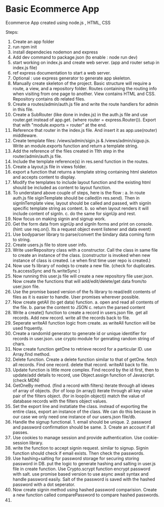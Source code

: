 # Basic Ecommerce App
 Ecommerce App created using node.js , HTML, CSS

Steps:
1.  Create an app folder
2.  run npm init
3.  install dependecies nodemon and express
4.  Add dev command to package.json (to enable : node run dev)
5.  start working on index.js and create web server. (app and router setup in index.js file)
6.  ref express documentation to start a web server. 
7.  Optional : use express generator to generate app skeleton.
8.  Manually create skeleton of the project. Basic structure will require a route, a view, and a repository folder.
        Routes containing the routing info when visiting from one page to another.
        View contains HTML and CSS.
        Repository contains db related files.
9.  Create a routes/admin/auth.js file and write the route handlers for admin in this file.
10. Create a SubRouter (like done in index.js) in the auth.js file 
        and use router.get instead of app.get. (where router = express.Router()). Export that with "module.exports = router" at the end.
11. Reference that router in the index.js file. And insert it as app.use(router) middleware. 
12. Create template files: /views/admin/sigin.js & /views/admin/sigup.js. 
        Write an module.exports function and return a template string.
13. Add the reference of the files created in 11th step in the router/admin/auth.js file.
14. Include the template reference(s) in res.send function in the routes.
15. Create a layout.js file in views folder.
16. export a function that returns a template string containing html skeleton and accepts content to display.
17. Modify the templates to include layout function and the existing html should be included as content to layout function.
18. To understand above couple of steps, here is the flow : 
        a. In route auth.js file siginTemplate should be called(in res.send). Then in signInTemplate view, layout should be called and passed,
           with signIn specific template string as content.
        b. so when layout renders it will include content of signIn.
        c. do the same for signUp and rest.
19. Now focus on making signin and signup work.
20. Get the form data from signUp and signIn forms and print on console. 
        (hint: use req.on(). Its a request object event listener and data event)
21. Use bodyparser library to parse/convert the bindary data coming form to string.
22. Create users.js file to store user info.
23. Write userRepository class with a constructor. Call the class in same file to create an instance of the class.
        (constructor is invoked when new instance of class is created. i.e when first time user repo is created.)
24. Now use fs library of nodejs to create a new file. (check for duplicates. fs.accessSync and fs.writeSync )
25. Now running this user.js file will create a new repository file user.json. 
        Now create the functions that will add/edit/delete/get data from/to user.json file.
26. Use the promise based version of the fs library to read/edit contents of files as it is easier to handle.
        User promises wherever possible.
27. Now create getAll (to get data) function.
        a. open and read all contents of the file.
        b. parse the content to JSON
        c. return the parsed content
28. Write a create() function to create a record in users.json file.
        get all records. Add new record. write all the records back to file.
29. Seperate writeAll function logic from create. as writeAll function will be used frquently.
30. Create a randomId generator to generate id or unique identifier for records in user.json.
        use crypto module for genrating random string of chars.
31. Now create function getOne to retrieve record for a particular ID.
        use Array.find method.
32. Delete function. Create a delete function similar to that of getOne.
        fetch all records. Find one record. delete that record. writeAll back to file.
33. Update function is little more complex. Find record by the id first, then to update/add details to record,
        use Object.assign function of Javascript. (check MDN)
34. GetOneBy method. (find a record with filters)
        iterate through all idexes of array of objects. (for of loop (in array))
        iterate through all key value pair of the filters object. (for in loop(in object))
        match the value of database records with the filters object values.
35. Set the export line and instatiate the class. instead of exporting the entire class, export an instance of the class.
        We can do this because in our case we only need one instance of our users.json file/db.
36. Handle the signup functional.
        1. email should be unique.
        2. password and password confirmation should be same.
        3. Create an account if all passes.
37. Use cookies to manage session and provide authentication. Use cookie-session library.
38. write the function to accept signin request. similar to signup.
        Signin function should check if email exists.
        Then check the passwords.
39. Use hashing+salting for password storage for securing storing password in DB.
        put the logic to generate hashing and salting in user.js file in create function.
        Use Crypto.scrypt function encrypt password with salt.
        use promise based version to use async await syntax and handle password easily.
        Salt of the password is saved with the hashed password with a dot seperator.
40. Now create signin method using hashed password comparision. Create a new function called comparePassword
        to compare hashed passwords.
41. 